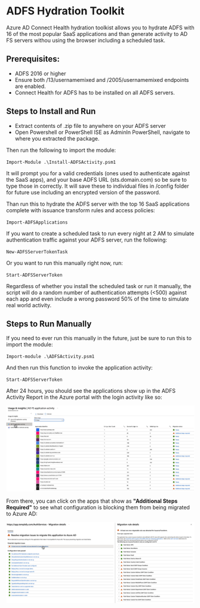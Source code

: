 # ADFS Hydration Toolkit
Azure AD Connect Health hydration toolkist allows you to hydrate ADFS with 16 of the most popular SaaS applications and than generate activity to AD FS servers withou using the browser including a scheduled task.

## Prerequisites:
 - ADFS 2016 or higher
 - Ensure both /13/usernamemixed and /2005/usernamemixed endpoints are enabled.
 - Connect Health for ADFS has to be installed on all ADFS servers.

## Steps to Install and Run

 - Extract contents of .zip file to anywhere on your ADFS server
 - Open Powershell or PowerShell ISE as AdminIn PowerShell, navigate to where you extracted the package. 

Then run the following to import the module:

`Import-Module .\Install-ADFSActivity.psm1`

It will prompt you for a valid credentials (ones used to authenticate against the SaaS apps), and your base ADFS URL (sts.domain.com) so be sure to type those in correctly. It will save these to individual files in /config folder for future use including an encrypted version of the password. 

Than run this to hydrate the ADFS server with the top 16 SaaS applications complete with issuance transform rules and access policies:       

  `Import-ADFSApplications`

If you want to create a scheduled task to run every night at 2 AM to simulate authentication traffic against your ADFS server, run the following:

`New-ADFSServerTokenTask`

Or you want to run this manually right now, run:

 `Start-ADFSServerToken`

Regardless of whether you install the scheduled task or run it manually, the script will do a random number of authentication attempts (<500) against each app and even include a wrong password 50% of the time to simulate real world activity. 

## Steps to Run Manually

If you need to ever run this manually in the future, just be sure to run this to import the module:

`Import-module .\ADFSActivity.psm1`

And then run this function to invoke the application activity:

`Start-ADFSServerToken`

After 24 hours, you should see the applications show up in the ADFS Activity Report in the Azure portal with the login activity like so:

![ADFS Activity Report](https://github.com/MSFT-davidgregory/ADFSHydrationToolkit/blob/main/images/ActivityReport.png)

From there, you can click on the apps that show as **"Additional Steps Required"** to see what configuration is blocking them from being migrated to Azure AD:

![ADFS Activity Report](https://github.com/MSFT-davidgregory/ADFSHydrationToolkit/blob/main/images/AdditionalSteps.png)
